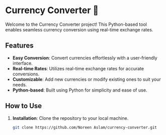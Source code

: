 # Currency Converter 💱

Welcome to the Currency Converter project! This Python-based tool enables seamless currency conversion using real-time exchange rates.

## Features
- **Easy Conversion**: Convert currencies effortlessly with a user-friendly interface.
- **Real-time Rates**: Utilizes real-time exchange rates for accurate conversions.
- **Customizable**: Add new currencies or modify existing ones to suit your needs.
- **Python-based**: Built using Python for simplicity and ease of use.

## How to Use
1. **Installation**: Clone the repository to your local machine.
   ```bash
   git clone https://github.com/Noreen Aslam/currency-converter.git
